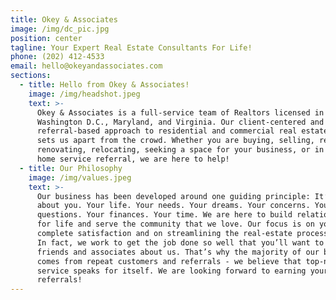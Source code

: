 ```yaml
---
title: Okey & Associates
image: /img/dc_pic.jpg
position: center
tagline: Your Expert Real Estate Consultants For Life!
phone: (202) 412-4533
email: hello@okeyandassociates.com
sections:
  - title: Hello from Okey & Associates!
    image: /img/headshot.jpeg
    text: >-
      Okey & Associates is a full-service team of Realtors licensed in
      Washington D.C., Maryland, and Virginia. Our client-centered and
      referral-based approach to residential and commercial real estate is what
      sets us apart from the crowd. Whether you are buying, selling, renting,
      renovating, relocating, seeking a space for your business, or in need of a
      home service referral, we are here to help!
  - title: Our Philosophy
    image: /img/values.jpeg
    text: >-
      Our business has been developed around one guiding principle: It’s all
      about you. Your life. Your needs. Your dreams. Your concerns. Your
      questions. Your finances. Your time. We are here to build relationships
      for life and serve the community that we love. Our focus is on your
      complete satisfaction and on streamlining the real-estate process for you.
      In fact, we work to get the job done so well that you’ll want to tell your
      friends and associates about us. That’s why the majority of our business
      comes from repeat customers and referrals - we believe that top-notch
      service speaks for itself. We are looking forward to earning your
      referrals!
---
```


